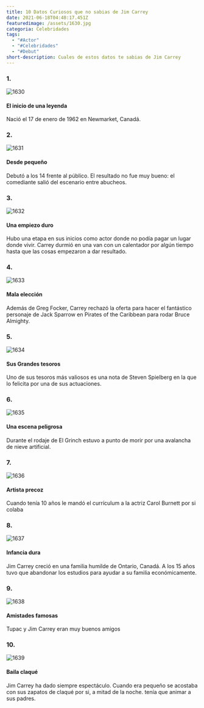 ```yaml
---
title: 10 Datos Curiosos que no sabias de Jim Carrey
date: 2021-06-18T04:48:17.451Z
featuredimage: /assets/1630.jpg
categoria: Celebridades
tags:
  - "#Actor"
  - "#Celebridades"
  - "#Debut"
short-description: Cuales de estos datos te sabias de Jim Carrey
---
```

### 1.

![1630](/assets/1630.jpg "1630")

#### El inicio de una leyenda

Nació el 17 de enero de 1962 en Newmarket, Canadá.

### 2.

![1631](/assets/1631.jpg "1631")

#### Desde pequeño

Debutó a los 14 frente al público. El resultado no fue muy bueno: el comediante salió del escenario entre abucheos.

### 3.

![1632](/assets/1632.jpg "1632")

#### Una empiezo duro 

Hubo una etapa en sus inicios como actor donde no podía pagar un lugar donde vivir. Carrey durmió en una van con un calentador por algún tiempo hasta que las cosas empezaron a dar resultado.

### 4.

![1633](/assets/1633.jpg "1633")

#### Mala elección 

Además de Greg Focker, Carrey rechazó la oferta para hacer el fantástico personaje de Jack Sparrow en Pirates of the Caribbean para rodar Bruce Almighty.

### 5.

![1634](/assets/1634.jpeg "1634")

#### Sus Grandes tesoros 

Uno de sus tesoros más valiosos es una nota de Steven Spielberg en la que lo felicita por una de sus actuaciones.

### 6.

![1635](/assets/1635.jpg "1635")

#### Una escena peligrosa 

Durante el rodaje de El Grinch estuvo a punto de morir por una avalancha de nieve artificial.

### 7.

![1636](/assets/1636.jpg "1636")

#### Artista precoz


Cuando tenía 10 años le mandó el currículum a la actriz Carol Burnett por si colaba

### 8.

![1637](/assets/1637.jpg "1637")

#### Infancia dura


Jim Carrey creció en una familia humilde de Ontario, Canadá. A los 15 años tuvo que abandonar los estudios para ayudar a su familia económicamente.

### 9.

![1638](/assets/1638.jpg "1638")

#### Amistades famosas


Tupac y Jim Carrey eran muy buenos amigos

### 10.

![1639](/assets/1639.jpg "1639")

#### Baila claqué


Jim Carrey ha dado siempre espectáculo. Cuando era pequeño se acostaba con sus zapatos de claqué por si, a mitad de la noche. tenía que animar a sus padres.